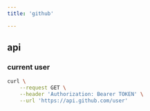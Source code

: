 ```yaml
---
title: 'github'

---
```



## api


### current user

```bash
curl \
    --request GET \
    --header 'Authorization: Bearer TOKEN' \
    --url 'https://api.github.com/user'
```

